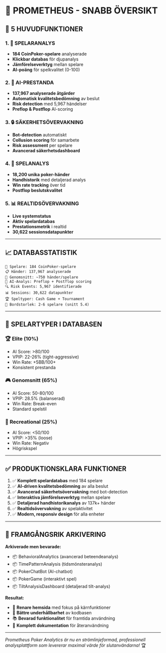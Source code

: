 # 🎯 PROMETHEUS - SNABB ÖVERSIKT

## 🚀 **5 HUVUDFUNKTIONER**

### 1. 👥 **SPELARANALYS** 
- **184 CoinPoker-spelare** analyserade
- **Klickbar databas** för djupanalys  
- **Jämförelseverktyg** mellan spelare
- **AI-poäng** för spelkvalitet (0-100)

### 2. 🤖 **AI-PRESTANDA**
- **137,967 analyserade åtgärder**
- **Automatisk kvalitetsbedömning** av beslut
- **Risk detection** med 5,967 händelser
- **Preflop & Postflop** AI-scoring

### 3. 🔒 **SÄKERHETSÖVERVAKNING**
- **Bot-detection** automatiskt
- **Collusion scoring** för samarbete
- **Risk assessment** per spelare
- **Avancerad säkerhetsdashboard**

### 4. 🎲 **SPELANALYS**
- **18,200 unika poker-händer**
- **Handhistorik** med detaljerad analys
- **Win rate tracking** över tid
- **Postflop beslutskvalitet**

### 5. 📊 **REALTIDSÖVERVAKNING**
- **Live systemstatus**
- **Aktiv spelardatabas**
- **Prestationsmetrik** i realtid
- **30,622 sessionsdatapunkter**

---

## 📈 **DATABASSTATISTIK**

```
🎯 Spelare: 184 CoinPoker-spelare
📋 Händer: 137,967 analyserade
🎲 Genomsnitt: ~750 händer/spelare  
🤖 AI-Analys: Preflop + Postflop scoring
🔍 Risk Events: 5,967 identifierade
📊 Sessions: 30,622 datapunkter
🏆 Speltyper: Cash Game + Tournament
👥 Bordstorlek: 2-6 spelare (snitt 5.4)
```

---

## 🎪 **SPELARTYPER I DATABASEN**

### 🏆 **Elite (10%)**
- AI Score: >80/100
- VPIP: 22-26% (tight-aggressive)
- Win Rate: +5BB/100+
- Konsistent prestanda

### 🎮 **Genomsnitt (65%)**
- AI Score: 50-80/100  
- VPIP: 28.5% (balanserad)
- Win Rate: Break-even
- Standard spelstil

### 🎪 **Recreational (25%)**
- AI Score: <50/100
- VPIP: >35% (loose)
- Win Rate: Negativ
- Högriskspel

---

## ✅ **PRODUKTIONSKLARA FUNKTIONER**

1. ✅ **Komplett spelardatabas** med 184 spelare
2. ✅ **AI-driven kvalitetsbedömning** av alla beslut  
3. ✅ **Avancerad säkerhetsövervakning** med bot-detection
4. ✅ **Interaktiva jämförelseverktyg** mellan spelare
5. ✅ **Detaljerad handhistorikanalys** av 137k+ händer
6. ✅ **Realtidsövervakning** av spelaktivitet
7. ✅ **Modern, responsiv design** för alla enheter

---

## 🎊 **FRAMGÅNGSRIK ARKIVERING**

**Arkiverade men bevarade:**
- 📦 BehavioralAnalytics (avancerad beteendeanalys)
- 📦 TimePatternAnalysis (tidsmönsteranalys)  
- 📦 PokerChatBot (AI-chatbot)
- 📦 PokerGame (interaktivt spel)
- 📦 TiltAnalysisDashboard (detaljerad tilt-analys)

**Resultat:** 
- 🎯 **Renare hemsida** med fokus på kärnfunktioner
- 🔧 **Bättre underhållbarhet** av kodbasen
- 📚 **Bevarad funktionalitet** för framtida användning  
- 📖 **Komplett dokumentation** för återanvändning

---

*Prometheus Poker Analytics är nu en strömlinjeformad, professionell analysplattform som levererar maximal värde för slutanvändarna!* 🏆 